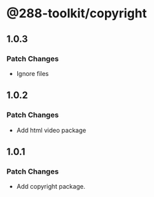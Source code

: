 # @288-toolkit/copyright

## 1.0.3

### Patch Changes

- Ignore files

## 1.0.2

### Patch Changes

- Add html video package

## 1.0.1

### Patch Changes

- Add copyright package.
